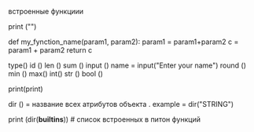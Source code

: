встроенные функциии 

print ("")

def my_fynction_name(param1, param2):
    param1 = param1+param2
    c = param1 + param2 
    return c 



type() 
id ()
len ()
sum ()
input ()       name = input("Enter your name")
round ()
min ()
max()
int()
str ()
bool ()



print(print)
<built-in function print>


dir () = название всех атрибутов объекта . example = dir("STRING")

print (dir(__builtins__)) # список встроенных в питон функций 


